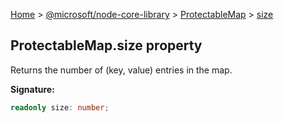 [Home](./index) &gt; [@microsoft/node-core-library](./node-core-library.md) &gt; [ProtectableMap](./node-core-library.protectablemap.md) &gt; [size](./node-core-library.protectablemap.size.md)

## ProtectableMap.size property

Returns the number of (key, value) entries in the map.

<b>Signature:</b>

```typescript
readonly size: number;
```
